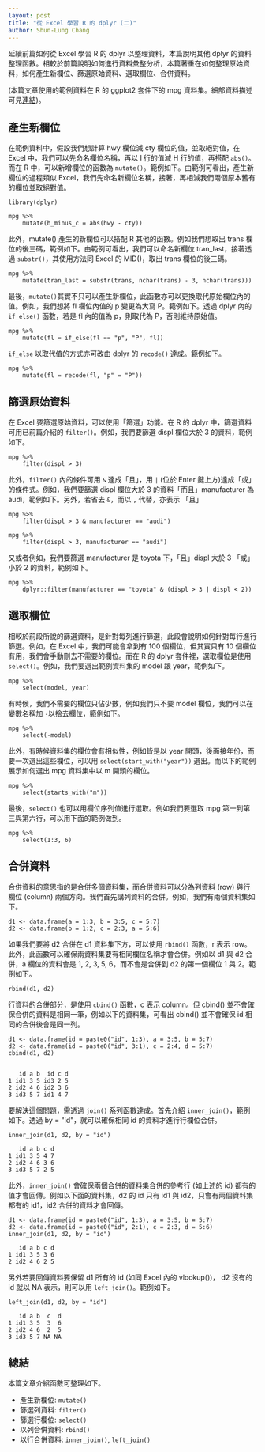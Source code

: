 ```yaml
---
layout: post
title: "從 Excel 學習 R 的 dplyr (二)"
author: Shun-Lung Chang
---
```


延續前篇如何從 Excel 學習 R 的 dplyr 以整理資料，本篇說明其他 dplyr 的資料整理函數。相較於前篇說明如何進行資料彙整分析，本篇著重在如何整理原始資料，如何產生新欄位、篩選原始資料、選取欄位、合併資料。

<!--more-->

(本篇文章使用的範例資料在 R 的 ggplot2 套件下的 mpg 資料集。細部資料描述可見[連結](http://docs.ggplot2.org/current/mpg.html))。

## 產生新欄位

在範例資料中，假設我們想計算 hwy 欄位減 cty 欄位的值，並取絕對值，在 Excel 中，我們可以先命名欄位名稱，再以 I 行的值減 H 行的值，再搭配 `abs()`。而在 R 中，可以新增欄位的函數為 `mutate()`。範例如下。由範例可看出，產生新欄位的過程類似 Excel，我們先命名新欄位名稱，接著，再相減我們兩個原本舊有的欄位並取絕對值。

```
library(dplyr)

mpg %>% 
	mutate(h_minus_c = abs(hwy - cty))
``` 

此外，mutate() 產生的新欄位可以搭配 R 其他的函數。例如我們想取出 trans 欄位的後三碼，範例如下。由範例可看出，我們可以命名新欄位 tran_last，接著透過 `substr()`，其使用方法同 Excel 的 MID()，取出 trans 欄位的後三碼。

```
mpg %>% 
    mutate(tran_last = substr(trans, nchar(trans) - 3, nchar(trans)))
```

最後，`mutate()`其實不只可以產生新欄位，此函數亦可以更換取代原始欄位內的值。例如，我們想將 fl 欄位內值的 p 變更為大寫 P。範例如下。透過 dplyr 內的 `if_else()` 函數，若是 fl 內的值為 p，則取代為 P，否則維持原始值。

```
mpg %>% 
    mutate(fl = if_else(fl == "p", "P", fl))
```

`if_else` 以取代值的方式亦可改由 dplyr 的 `recode()` 達成。範例如下。

```
mpg %>% 
    mutate(fl = recode(fl, "p" = "P"))
``` 

## 篩選原始資料

在 Excel 要篩選原始資料，可以使用「篩選」功能。在 R 的 dplyr 中，篩選資料可用已前篇介紹的 `filter()`。例如，我們要篩選 displ 欄位大於 3 的資料，範例如下。

```
mpg %>% 
    filter(displ > 3)
```

此外，`filter()` 內的條件可用 `&` 達成「且」，用 `|` (位於 Enter 鍵上方)達成「或」的條件式。例如，我們要篩選 displ 欄位大於 3 的資料「而且」manufacturer 為 audi，範例如下。另外，若省去 `&`，而以 `,` 代替，亦表示 「且」

```
mpg %>% 
    filter(displ > 3 & manufacturer == "audi")

mpg %>% 
    filter(displ > 3, manufacturer == "audi")

```

又或者例如，我們要篩選 manufacturer 是 toyota 下，「且」displ 大於 3 「或」小於 2 的資料，範例如下。

```
mpg %>% 
    dplyr::filter(manufacturer == "toyota" & (displ > 3 | displ < 2))
```

## 選取欄位

相較於前段所說的篩選資料，是針對每列進行篩選，此段會說明如何針對每行進行篩選。例如，在 Excel 中，我們可能會拿到有 100 個欄位，但其實只有 10 個欄位有用，我們會手動刪去不需要的欄位。而在 R 的 dplyr 套件裡，選取欄位是使用 `select()`。例如，我們要選出範例資料集的 model 跟 year，範例如下。

```
mpg %>% 
    select(model, year)
```

有時候，我們不需要的欄位只佔少數，例如我們只不要 model 欄位，我們可以在變數名稱加 `-`以捨去欄位，範例如下。

```
mpg %>% 
    select(-model)
```

此外，有時候資料集的欄位會有相似性，例如皆是以 year 開頭，後面接年份，而要一次選出這些欄位，可以用 `select(start_with("year"))` 選出。而以下的範例展示如何選出 mpg 資料集中以 m 開頭的欄位。

```
mpg %>% 
    select(starts_with("m"))
```

最後，`select()` 也可以用欄位序列值進行選取。例如我們要選取 mpg 第一到第三與第六行，可以用下面的範例做到。

```
mpg %>% 
    select(1:3, 6)
```

## 合併資料

合併資料的意思指的是合併多個資料集，而合併資料可以分為列資料 (row) 與行欄位 (column) 兩個方向。我們首先講列資料的合併。例如，我們有兩個資料集如下。

```
d1 <- data.frame(a = 1:3, b = 3:5, c = 5:7)
d2 <- data.frame(b = 1:2, c = 2:3, a = 5:6)
```

如果我們要將 d2 合併在 d1 資料集下方，可以使用 `rbind()` 函數，r 表示 row。此外，此函數可以確保兩資料集要有相同欄位名稱才會合併。例如以 d1 與 d2 合併，a 欄位的資料會是 1, 2, 3, 5, 6，而不會是合併到 d2 的第一個欄位 1 與 2。範例如下。

```
rbind(d1, d2)
```

行資料的合併部分，是使用 `cbind()` 函數，c 表示 column。但 cbind() 並不會確保合併的資料是相同一筆，例如以下的資料集，可看出 cbind() 並不會確保 id 相同的合併後會是同一列。

```
d1 <- data.frame(id = paste0("id", 1:3), a = 3:5, b = 5:7)
d2 <- data.frame(id = paste0("id", 3:1), c = 2:4, d = 5:7)
cbind(d1, d2)


   id a b  id c d
1 id1 3 5 id3 2 5
2 id2 4 6 id2 3 6
3 id3 5 7 id1 4 7
```

要解決這個問題，需透過 `join()` 系列函數達成。首先介紹 `inner_join()`，範例如下。透過 by = "id"，就可以確保相同 id 的資料才進行行欄位合併。

```
inner_join(d1, d2, by = "id")

   id a b c d
1 id1 3 5 4 7
2 id2 4 6 3 6
3 id3 5 7 2 5
```

此外，`inner_join()` 會確保兩個合併的資料集合併的參考行 (如上述的 id) 都有的值才會回傳。例如以下面的資料集，d2 的 id 只有 id1 與 id2，只會有兩個資料集都有的 id1，id2 合併的資料才會回傳。

```
d1 <- data.frame(id = paste0("id", 1:3), a = 3:5, b = 5:7)
d2 <- data.frame(id = paste0("id", 2:1), c = 2:3, d = 5:6)
inner_join(d1, d2, by = "id")

   id a b c d
1 id1 3 5 3 6
2 id2 4 6 2 5
```

另外若要回傳資料要保留 d1 所有的 id (如同 Excel 內的 vlookup())， d2 沒有的 id 就以 NA 表示，則可以用 `left_join()`。範例如下。

```
left_join(d1, d2, by = "id")

   id a b  c  d
1 id1 3 5  3  6
2 id2 4 6  2  5
3 id3 5 7 NA NA
```

## 總結

本篇文章介紹函數可整理如下。

- 產生新欄位: `mutate()`
- 篩選列資料: `filter()`
- 篩選行欄位: `select()`
- 以列合併資料: `rbind()`
- 以行合併資料: `inner_join()`, `left_join()`